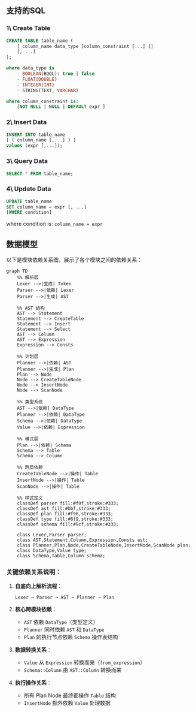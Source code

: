 
## 支持的SQL

### 1\ Create Table
``` sql
CREATE TABLE table_name (
    [ column_name data_type [column_constraint [...] ]]
    [, ...]
);

where data_type is
    - BOOLEAN(BOOL): true | false
    - FLOAT(DOUBLE)
    - INTEGER(INT)
    - STRING(TEXT, VARCHAR)

where column_constraint is:
    [NOT NULL | NULL | DEFAULT expr ]
```

### 2\ Insert Data
``` sql
INSERT INTO table_name
[ ( column_name [,...] ) ]
values (expr [,...]);
```

### 3\ Query Data
``` sql
SELECT * FROM table_name;
```


### 4\ Update Data
``` sql
UPDATE table_name
SET column_name = expr [, ...]
[WHERE condition]
```
where condition is: `column_name = expr`

## 数据模型

以下是模块依赖关系图，展示了各个模块之间的依赖关系：

```mermaid
graph TD
    %% 解析层
    Lexer -->|生成| Token
    Parser -->|依赖| Lexer
    Parser -->|生成| AST
    
    %% AST 结构
    AST --> Statement
    Statement --> CreateTable
    Statement --> Insert
    Statement --> Select
    AST --> Column
    AST --> Expression
    Expression --> Consts
    
    %% 计划层
    Planner -->|依赖| AST
    Planner -->|生成| Plan
    Plan --> Node
    Node --> CreateTableNode
    Node --> InsertNode
    Node --> ScanNode
    
    %% 类型系统
    AST -->|依赖| DataType
    Planner -->|依赖| DataType
    Schema -->|依赖| DataType
    Value -->|依赖| Expression
    
    %% 模式层
    Plan -->|依赖| Schema
    Schema --> Table
    Schema --> Column
    
    %% 跨层依赖
    CreateTableNode -->|操作| Table
    InsertNode -->|操作| Table
    ScanNode -->|操作| Table
    
    %% 样式定义
    classDef parser fill:#f9f,stroke:#333;
    classDef ast fill:#bbf,stroke:#333;
    classDef plan fill:#f96,stroke:#333;
    classDef type fill:#6f9,stroke:#333;
    classDef schema fill:#9cf,stroke:#333;
    
    class Lexer,Parser parser;
    class AST,Statement,Column,Expression,Consts ast;
    class Planner,Plan,Node,CreateTableNode,InsertNode,ScanNode plan;
    class DataType,Value type;
    class Schema,Table,Column schema;
```

### 关键依赖关系说明：

1. **自底向上解析流程**：
   ```
   Lexer → Parser → AST → Planner → Plan
   ```

2. **核心跨模块依赖**：
   - `AST` 依赖 `DataType`（类型定义）
   - `Planner` 同时依赖 `AST` 和 `DataType`
   - `Plan` 的执行节点依赖 `Schema` 操作表结构

3. **数据转换关系**：
   - `Value` 从 `Expression` 转换而来（`from_expression`）
   - `Schema::Column` 由 `AST::Column` 转换而来

4. **执行操作关系**：
   - 所有 Plan Node 最终都操作 `Table` 结构
   - `InsertNode` 额外依赖 `Value` 处理数据



